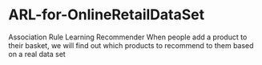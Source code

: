 # ARL-for-OnlineRetailDataSet
 Association Rule Learning Recommender
When people add a product to their basket, we will find out which products to recommend to them based on a real data set
